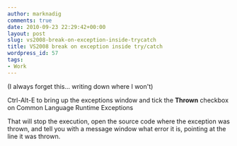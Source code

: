 ```yaml
---
author: marknadig
comments: true
date: 2010-09-23 22:29:42+00:00
layout: post
slug: vs2008-break-on-exception-inside-trycatch
title: VS2008 break on exception inside try/catch
wordpress_id: 57
tags:
- Work
---
```


(I always forget this... writing down where I won't)

Ctrl-Alt-E to bring up the exceptions window and tick the **Thrown** checkbox on Common Language Runtime Exceptions

That will stop the execution, open the source code where the exception was thrown, and tell you with a message window what error it is, pointing at the line it was thrown.
